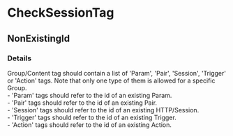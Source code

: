 ﻿---  
uid: Validator_4_5_1  
---

# CheckSessionTag

## NonExistingId

### Details

Group\/Content tag should contain a list of 'Param', 'Pair', 'Session', 'Trigger' or 'Action' tags. Note that only one type of them is allowed for a specific Group.  
 \- 'Param' tags should refer to the id of an existing Param.  
 \- 'Pair' tags should refer to the id of an existing Pair.  
 \- 'Session' tags should refer to the id of an existing HTTP\/Session.  
 \- 'Trigger' tags should refer to the id of an existing Trigger.  
 \- 'Action' tags should refer to the id of an existing Action.
